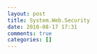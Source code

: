 ```yaml
---
layout: post
title: System.Web.Security
date: 2010-08-17 17:31
comments: true
categories: []
---
```

<p><img src="http://images.cnblogs.com/cnblogs_com/mathewxiang/081710_0930_SystemWebSe1.png" alt=""/>
	</p><p><img src="http://images.cnblogs.com/cnblogs_com/mathewxiang/081710_0930_SystemWebSe2.png" alt=""/>
	</p><p> 
 </p><p> 
 </p><p><span style="font-size:10pt"> 
</span> </p>
